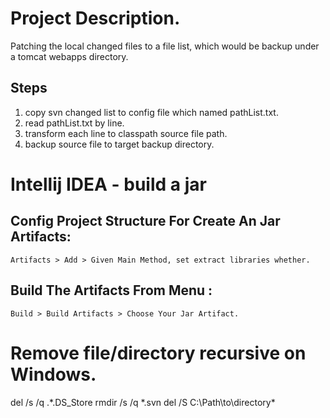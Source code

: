 # Project Description.
Patching the local changed files to a file list, which would be backup under a tomcat webapps directory.
## Steps
1. copy svn changed list to config file which named pathList.txt.
2. read pathList.txt by line.
3. transform each line to classpath source file path.
4. backup source file to target backup directory.

# Intellij IDEA - build a jar
## Config Project Structure For Create An Jar Artifacts:
    Artifacts > Add > Given Main Method, set extract libraries whether.
## Build The Artifacts From Menu : 
    Build > Build Artifacts > Choose Your Jar Artifact.

# Remove file/directory recursive on Windows.
del /s /q .\*.DS_Store
rmdir /s /q *.svn
del /S C:\Path\to\directory\*

